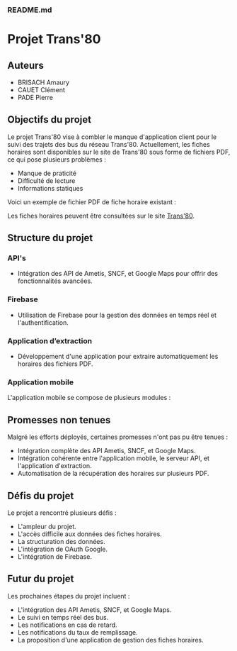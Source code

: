 ### README.md

[](https://trans80.hautsdefrance.fr/build/images/top.20e1e8a2.png)
# Projet Trans'80

## Auteurs
- BRISACH Amaury
- CAUET Clément
- PADE Pierre

## Objectifs du projet
Le projet Trans'80 vise à combler le manque d'application client pour le suivi des trajets des bus du réseau Trans'80. Actuellement, les fiches horaires sont disponibles sur le site de Trans'80 sous forme de fichiers PDF, ce qui pose plusieurs problèmes :
- Manque de praticité
- Difficulté de lecture
- Informations statiques

Voici un exemple de fichier PDF de fiche horaire existant :
[](./img/fiche_horaire.png)

Les fiches horaires peuvent être consultées sur le site [Trans'80](https://trans80.hautsdefrance.fr/horaire/).

## Structure du projet
[](./img/structure.png)

### API's
- Intégration des API de Ametis, SNCF, et Google Maps pour offrir des fonctionnalités avancées.

### Firebase
- Utilisation de Firebase pour la gestion des données en temps réel et l'authentification.

### Application d’extraction
- Développement d'une application pour extraire automatiquement les horaires des fichiers PDF.

### Application mobile
L'application mobile se compose de plusieurs modules :
[](./img/module.png)

## Promesses non tenues
Malgré les efforts déployés, certaines promesses n'ont pas pu être tenues :
- Intégration complète des API Ametis, SNCF, et Google Maps.
- Intégration cohérente entre l'application mobile, le serveur API, et l'application d'extraction.
- Automatisation de la récupération des horaires sur plusieurs PDF.

## Défis du projet
Le projet a rencontré plusieurs défis :
- L'ampleur du projet.
- L'accès difficile aux données des fiches horaires.
- La structuration des données.
- L'intégration de OAuth Google.
- L'intégration de Firebase.

## Futur du projet
Les prochaines étapes du projet incluent :
- L'intégration des API Ametis, SNCF, et Google Maps.
- Le suivi en temps réel des bus.
- Les notifications en cas de retard.
- Les notifications du taux de remplissage.
- La proposition d'une application de gestion des fiches horaires.